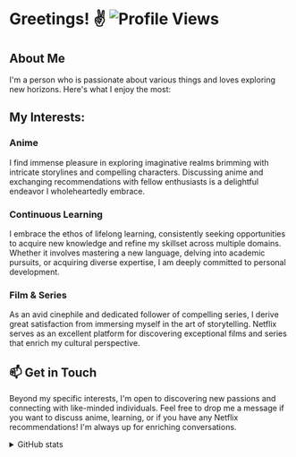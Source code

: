 # Greetings! ✌️ ![Profile Views](https://komarev.com/ghpvc/?username=shyzuuu)

## About Me
I'm a person who is passionate about various things and loves exploring new horizons. Here's what I enjoy the most:

## My Interests:

### Anime
I find immense pleasure in exploring imaginative realms brimming with intricate storylines and compelling characters. Discussing anime and exchanging recommendations with fellow enthusiasts is a delightful endeavor I wholeheartedly embrace.

### Continuous Learning
I embrace the ethos of lifelong learning, consistently seeking opportunities to acquire new knowledge and refine my skillset across multiple domains. Whether it involves mastering a new language, delving into academic pursuits, or acquiring diverse expertise, I am deeply committed to personal development.

### Film & Series
As an avid cinephile and dedicated follower of compelling series, I derive great satisfaction from immersing myself in the art of storytelling. Netflix serves as an excellent platform for discovering exceptional films and series that enrich my cultural perspective.

## 📫 Get in Touch
Beyond my specific interests, I'm open to discovering new passions and connecting with like-minded individuals. Feel free to drop me a message if you want to discuss anime, learning, or if you have any Netflix recommendations! I'm always up for enriching conversations.

<details>
  <summary>GitHub stats</summary>
  <br/>
  
  [![Shyzuu GitHub stats](https://github-readme-stats.vercel.app/api?username=shyzuuu&bg_color=30,e96443,904e95&title_color=fff&text_color=fff)](https://github.com/anuraghazra/github-readme-stats)

  [![Shyzuu languages](https://github-readme-stats.vercel.app/api/top-langs/?username=shyzuuu&langs_count=10&layout=compact)](https://github.com/anuraghazra/github-readme-stats)
</details>
